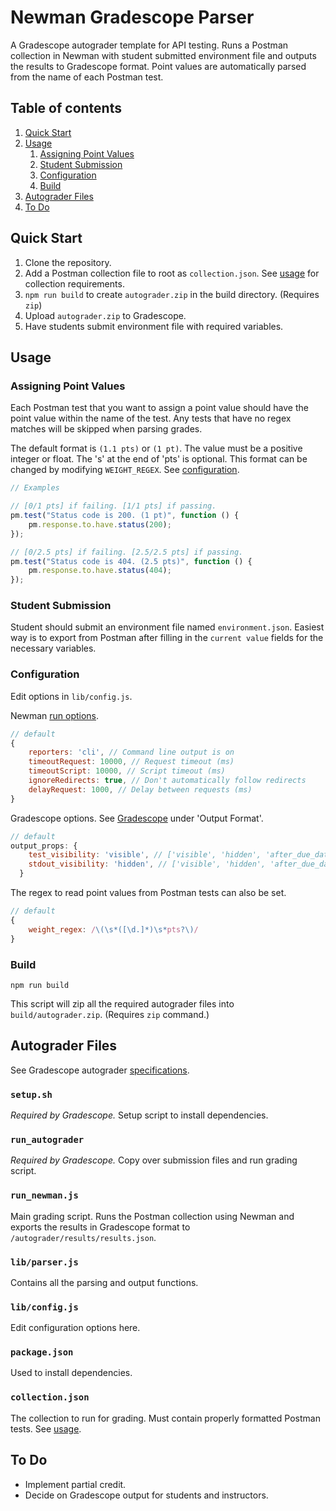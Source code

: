 # Newman Gradescope Parser

A Gradescope autograder template for API testing. Runs a Postman collection in Newman with student submitted environment file and outputs the results to Gradescope format. Point values are automatically parsed from the name of each Postman test.


## Table of contents

1. [Quick Start](#quick-start)
2. [Usage](#usage)
    1. [Assigning Point Values](#assigning-point-values)
    2. [Student Submission](#student-submission)
    3. [Configuration](#configuration)
    4. [Build](#build)
3. [Autograder Files](#autograder-files)
4. [To Do](#to-do)


## Quick Start

1. Clone the repository.
2. Add a Postman collection file to root as `collection.json`. See [usage](#usage) for collection requirements.
3. `npm run build` to create `autograder.zip` in the build directory. (Requires `zip`)
4. Upload `autograder.zip` to Gradescope.
5. Have students submit environment file with required variables.


## Usage

### Assigning Point Values

Each Postman test that you want to assign a point value should have the point value within the name of the test. Any tests that have no regex matches will be skipped when parsing grades.

The default format is `(1.1 pts)` or `(1 pt)`. The value must be a positive integer or float. The 's' at the end of 'pts' is optional. This format can be changed by modifying `WEIGHT_REGEX`. See [configuration](#configuration).

```javascript
// Examples

// [0/1 pts] if failing. [1/1 pts] if passing.
pm.test("Status code is 200. (1 pt)", function () {
    pm.response.to.have.status(200);
});

// [0/2.5 pts] if failing. [2.5/2.5 pts] if passing.
pm.test("Status code is 404. (2.5 pts)", function () {
    pm.response.to.have.status(404);
});
```


### Student Submission

Student should submit an environment file named `environment.json`. Easiest way is to export from Postman after filling in the `current value` fields for the necessary variables.

### Configuration

Edit options in `lib/config.js`.

Newman [run options](https://github.com/postmanlabs/newman#api-reference).

```javascript
// default
{
    reporters: 'cli', // Command line output is on
    timeoutRequest: 10000, // Request timeout (ms)
    timeoutScript: 10000, // Script timeout (ms)
    ignoreRedirects: true, // Don't automatically follow redirects
    delayRequest: 1000, // Delay between requests (ms)
}
```

Gradescope options. See [Gradescope](https://gradescope-autograders.readthedocs.io/en/latest/specs/) under 'Output Format'.

```javascript
// default
output_props: {
    test_visibility: 'visible', // ['visible', 'hidden', 'after_due_date', 'after_published']
    stdout_visibility: 'hidden', // ['visible', 'hidden', 'after_due_date', 'after_published']
  }
```

The regex to read point values from Postman tests can also be set.
```javascript
// default
{
    weight_regex: /\(\s*([\d.]*)\s*pts?\)/
}
```

### Build

```
npm run build
```

This script will zip all the required autograder files into `build/autograder.zip`. (Requires `zip` command.)

## Autograder Files

See Gradescope autograder [specifications](https://gradescope-autograders.readthedocs.io/en/latest/specs/).

### `setup.sh`

*Required by Gradescope.* Setup script to install dependencies.

### `run_autograder`

*Required by Gradescope.* Copy over submission files and run grading script.

### `run_newman.js`

Main grading script. Runs the Postman collection using Newman and exports the results in Gradescope format to `/autograder/results/results.json`.

### `lib/parser.js`

Contains all the parsing and output functions.

### `lib/config.js`

Edit configuration options here.

### `package.json`

Used to install dependencies.

### `collection.json`

The collection to run for grading. Must contain properly formatted Postman tests. See [usage](#usage).


## To Do

- Implement partial credit.
- Decide on Gradescope output for students and instructors.
